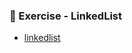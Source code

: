 ### 📝 Exercise - LinkedList

- [linkedlist](https://github.com/Adhyashetty-bit/1workedexample/blob/main/linkedlist/LinkedListDisplay.png)
